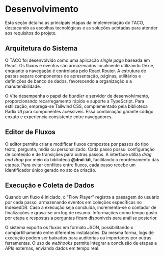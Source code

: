 # Desenvolvimento

Esta seção detalha as principais etapas da implementação do TACO, destacando as escolhas tecnológicas e as soluções adotadas para atender aos requisitos do projeto.

## Arquitetura do Sistema

O TACO foi desenvolvido como uma aplicação _single page_ baseada em React. Os fluxos e eventos são armazenados localmente utilizando Dexie, enquanto a navegação é controlada pelo React Router. A estrutura de pastas separa componentes de apresentação, páginas, utilitários e definições de banco de dados, favorecendo a organização e a manutenibilidade.

O Vite desempenha o papel de _bundler_ e servidor de desenvolvimento, proporcionando recarregamento rápido e suporte a TypeScript. Para estilização, emprega-se Tailwind CSS, complementado pela biblioteca Radix UI para componentes acessíveis. Essa combinação garante código enxuto e experiencia consistente entre navegadores.

## Editor de Fluxos

O editor permite criar e modificar fluxos compostos por passos do tipo texto, pergunta, mídia ou personalizado. Cada passo possui configuração de conteúdo e de transições para outros passos. A interface utiliza _drag and drop_ por meio da biblioteca **@dnd-kit**, facilitando o reordenamento das etapas. Para evitar conflitos entre fluxos, cada passo recebe um identificador único gerado no ato da criação.

## Execução e Coleta de Dados

Quando um fluxo é iniciado, o "Flow Player" registra a passagem do usuário por cada passo, armazenando eventos em coleções específicas no IndexedDB. Caso a execução seja concluída, incrementa-se o contador de finalizações e grava-se um log de resumo. Informações como tempo gasto por etapa e respostas a perguntas ficam disponíveis para análise posterior.

O sistema exporta os fluxos em formato JSON, possibilitando o compartilhamento entre diferentes instalações. Da mesma forma, logs de execução podem ser baixados para auditorias ou importados por outras ferramentas. O uso de _webhooks_ permite integrar a conclusão de etapas a APIs externas, enviando dados em tempo real.
